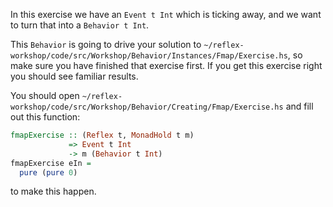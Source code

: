 In this exercise we have an `Event t Int` which is ticking away, and we want to turn that into a `Behavior t Int`.

This `Behavior` is going to drive your solution to `~/reflex-workshop/code/src/Workshop/Behavior/Instances/Fmap/Exercise.hs`, so make sure you have finished that exercise first.
If you get this exercise right you should see familiar results.

You should open
`~/reflex-workshop/code/src/Workshop/Behavior/Creating/Fmap/Exercise.hs`
and fill out this function:

```haskell
fmapExercise :: (Reflex t, MonadHold t m)
             => Event t Int
             -> m (Behavior t Int)
fmapExercise eIn =
  pure (pure 0)
```

to make this happen.
